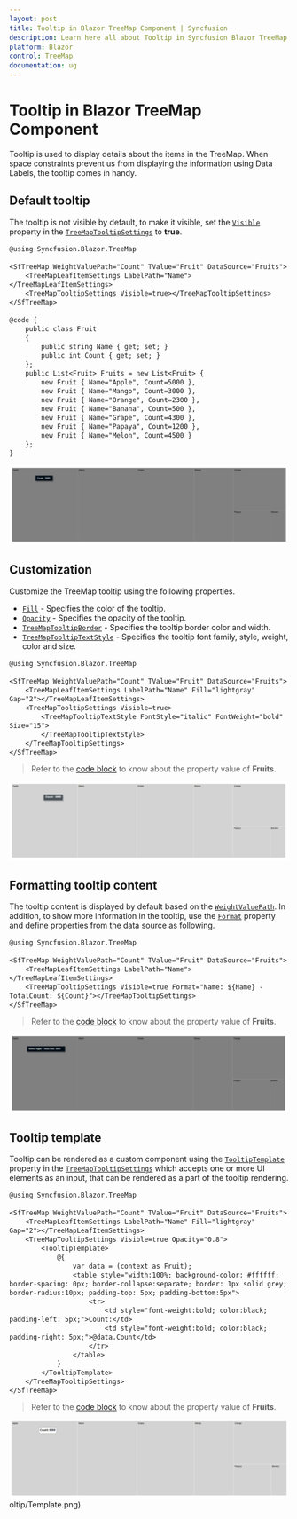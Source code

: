 ```yaml
---
layout: post
title: Tooltip in Blazor TreeMap Component | Syncfusion
description: Learn here all about Tooltip in Syncfusion Blazor TreeMap component and more.
platform: Blazor
control: TreeMap
documentation: ug
---
```


# Tooltip in Blazor TreeMap Component

Tooltip is used to display details about the items in the TreeMap. When space constraints prevent us from displaying the information using Data Labels, the tooltip comes in handy.

## Default tooltip

The tooltip is not visible by default, to make it visible, set the [`Visible`](https://help.syncfusion.com/cr/blazor/Syncfusion.Blazor.TreeMap.TreeMapTooltipSettings.html#Syncfusion_Blazor_TreeMap_TreeMapTooltipSettings_Visible) property in the [`TreeMapTooltipSettings`](https://help.syncfusion.com/cr/aspnetcore-blazor/Syncfusion.Blazor.TreeMap.TreeMapTooltipSettings.html) to **true**.

```cshtml
@using Syncfusion.Blazor.TreeMap

<SfTreeMap WeightValuePath="Count" TValue="Fruit" DataSource="Fruits">
    <TreeMapLeafItemSettings LabelPath="Name"></TreeMapLeafItemSettings>
    <TreeMapTooltipSettings Visible=true></TreeMapTooltipSettings>
</SfTreeMap>

@code {
    public class Fruit
    {
        public string Name { get; set; }
        public int Count { get; set; }
    };
    public List<Fruit> Fruits = new List<Fruit> {
        new Fruit { Name="Apple", Count=5000 },
        new Fruit { Name="Mango", Count=3000 },
        new Fruit { Name="Orange", Count=2300 },
        new Fruit { Name="Banana", Count=500 },
        new Fruit { Name="Grape", Count=4300 },
        new Fruit { Name="Papaya", Count=1200 },
        new Fruit { Name="Melon", Count=4500 }
    };
}
```

![TreeMap with tooltip](images/Tooltip/Tooltip.png)

## Customization

Customize the TreeMap tooltip using the following properties.

* [`Fill`](https://help.syncfusion.com/cr/blazor/Syncfusion.Blazor.TreeMap.TreeMapTooltipSettings.html#Syncfusion_Blazor_TreeMap_TreeMapTooltipSettings_Fill) - Specifies the color of the tooltip.
* [`Opacity`](https://help.syncfusion.com/cr/blazor/Syncfusion.Blazor.TreeMap.TreeMapTooltipSettings.html#Syncfusion_Blazor_TreeMap_TreeMapTooltipSettings_Opacity) - Specifies the opacity of the tooltip.
* [`TreeMapTooltipBorder`](https://help.syncfusion.com/cr/blazor/Syncfusion.Blazor.TreeMap.TreeMapTooltipBorder.html) - Specifies the tooltip border color and width.
* [`TreeMapTooltipTextStyle`](https://help.syncfusion.com/cr/blazor/Syncfusion.Blazor.TreeMap.TreeMapTooltipTextStyle.html) - Specifies the tooltip font family, style, weight, color and size.

```cshtml
@using Syncfusion.Blazor.TreeMap

<SfTreeMap WeightValuePath="Count" TValue="Fruit" DataSource="Fruits">
    <TreeMapLeafItemSettings LabelPath="Name" Fill="lightgray" Gap="2"></TreeMapLeafItemSettings>
    <TreeMapTooltipSettings Visible=true>
        <TreeMapTooltipTextStyle FontStyle="italic" FontWeight="bold" Size="15">
        </TreeMapTooltipTextStyle>
    </TreeMapTooltipSettings>
</SfTreeMap>
```

> Refer to the [code block](#default-tooltip) to know about the property value of **Fruits**.

![TreeMap with custom tooltip](images/Tooltip/custom-tooltip.png)

## Formatting tooltip content

The tooltip content is displayed by default based on the [`WeightValuePath`](https://help.syncfusion.com/cr/blazor/Syncfusion.Blazor.TreeMap.SfTreeMap-1.html#Syncfusion_Blazor_TreeMap_SfTreeMap_1_WeightValuePath). In addition, to show more information in the tooltip, use the [`Format`](https://help.syncfusion.com/cr/blazor/Syncfusion.Blazor.TreeMap.TreeMapTooltipSettings.html#Syncfusion_Blazor_TreeMap_TreeMapTooltipSettings_Format) property and define properties from the data source as following.

```cshtml
@using Syncfusion.Blazor.TreeMap

<SfTreeMap WeightValuePath="Count" TValue="Fruit" DataSource="Fruits">
    <TreeMapLeafItemSettings LabelPath="Name"></TreeMapLeafItemSettings>
    <TreeMapTooltipSettings Visible=true Format="Name: ${Name} - TotalCount: ${Count}"></TreeMapTooltipSettings>
</SfTreeMap>
```

> Refer to the [code block](#default-tooltip) to know about the property value of **Fruits**.

![TreeMap with tooltip format](images/Tooltip/TooltipFormat.png)

## Tooltip template

Tooltip can be rendered as a custom component using the [`TooltipTemplate`](https://help.syncfusion.com/cr/blazor/Syncfusion.Blazor.TreeMap.TreeMapTooltipSettings.html#Syncfusion_Blazor_TreeMap_TreeMapTooltipSettings_TooltipTemplate) property in the [`TreeMapTooltipSettings`](https://help.syncfusion.com/cr/aspnetcore-blazor/Syncfusion.Blazor.TreeMap.TreeMapTooltipSettings.html) which accepts one or more UI elements as an input, that can be rendered as a part of the tooltip rendering.

```cshtml
@using Syncfusion.Blazor.TreeMap

<SfTreeMap WeightValuePath="Count" TValue="Fruit" DataSource="Fruits">
    <TreeMapLeafItemSettings LabelPath="Name" Fill="lightgray" Gap="2"></TreeMapLeafItemSettings>
    <TreeMapTooltipSettings Visible=true Opacity="0.8">
        <TooltipTemplate>
            @{
                var data = (context as Fruit);
                <table style="width:100%; background-color: #ffffff; border-spacing: 0px; border-collapse:separate; border: 1px solid grey; border-radius:10px; padding-top: 5px; padding-bottom:5px">
                    <tr>
                        <td style="font-weight:bold; color:black; padding-left: 5px;">Count:</td>
                        <td style="font-weight:bold; color:black; padding-right: 5px;">@data.Count</td>
                    </tr>
                </table>
            }
        </TooltipTemplate>
    </TreeMapTooltipSettings>
</SfTreeMap>
```

> Refer to the [code block](#default-tooltip) to know about the property value of **Fruits**.

![TreeMap with tooltip template](images/Tooltip/Template.png)oltip/Template.png)
